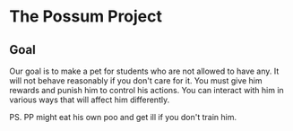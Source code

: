 # The Possum Project

## Goal
Our goal is to make a pet for students who are not allowed to have any. It will not behave reasonably if you don't care for it. You must give him rewards and punish him to control his actions. You can interact with him in various ways that will affect him differently. 

PS. PP might eat his own poo and get ill if you don't train him. 
